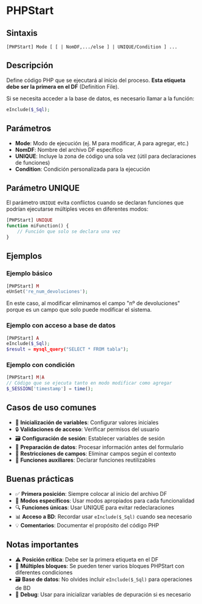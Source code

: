 # PHPStart

## Sintaxis
```
[PHPStart] Mode [ [ | NomDF,.../else ] | UNIQUE/Condition ] ...
```

## Descripción
Define código PHP que se ejecutará al inicio del proceso. **Esta etiqueta debe ser la primera en el DF** (Definition File).

Si se necesita acceder a la base de datos, es necesario llamar a la función:
```php
eInclude($_Sql);
```

## Parámetros
- **Mode**: Modo de ejecución (ej. M para modificar, A para agregar, etc.)
- **NomDF**: Nombre del archivo DF específico
- **UNIQUE**: Incluye la zona de código una sola vez (útil para declaraciones de funciones)
- **Condition**: Condición personalizada para la ejecución

## Parámetro UNIQUE
El parámetro `UNIQUE` evita conflictos cuando se declaran funciones que podrían ejecutarse múltiples veces en diferentes modos:

```php
[PHPStart] UNIQUE
function miFunction() {
    // Función que solo se declara una vez
}
```

## Ejemplos

### Ejemplo básico
```php
[PHPStart] M
eUnSet('re_num_devoluciones');
```
En este caso, al modificar eliminamos el campo "nº de devoluciones" porque es un campo que solo puede modificar el sistema.

### Ejemplo con acceso a base de datos
```php
[PHPStart] A
eInclude($_Sql);
$result = mysql_query("SELECT * FROM tabla");
```

### Ejemplo con condición
```php
[PHPStart] M|A
// Código que se ejecuta tanto en modo modificar como agregar
$_SESSION['timestamp'] = time();
```

## Casos de uso comunes
- 🔧 **Inicialización de variables**: Configurar valores iniciales
- 🔒 **Validaciones de acceso**: Verificar permisos del usuario  
- 🗃️ **Configuración de sesión**: Establecer variables de sesión
- 📝 **Preparación de datos**: Procesar información antes del formulario
- 🚫 **Restricciones de campos**: Eliminar campos según el contexto
- 🔄 **Funciones auxiliares**: Declarar funciones reutilizables

## Buenas prácticas
- ✅ **Primera posición**: Siempre colocar al inicio del archivo DF
- 🎯 **Modos específicos**: Usar modos apropiados para cada funcionalidad
- 🔍 **Funciones únicas**: Usar UNIQUE para evitar redeclaraciones
- 📊 **Acceso a BD**: Recordar usar `eInclude($_Sql)` cuando sea necesario
- 💡 **Comentarios**: Documentar el propósito del código PHP

## Notas importantes
- ⚠️ **Posición crítica**: Debe ser la primera etiqueta en el DF
- 🔄 **Múltiples bloques**: Se pueden tener varios bloques PHPStart con diferentes condiciones
- 🗃️ **Base de datos**: No olvides incluir `eInclude($_Sql)` para operaciones de BD
- 🔧 **Debug**: Usar para inicializar variables de depuración si es necesario